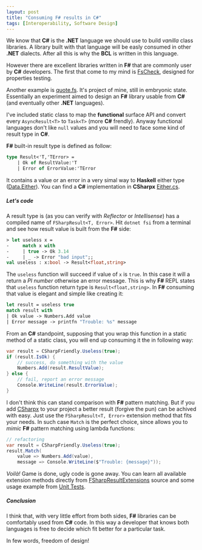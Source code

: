 ```yaml
---
layout: post
title: "Consuming F# results in C#"
tags: [Interoperability, Software Design]
---
```


We know that **C#** is the **.NET** language we should use to build _vanilla_ class libraries. A library built with that language will be easly consumed in other **.NET** dialects. After all this is why the **BCL** is written in this language.

However there are excellent libraries written in **F#** that are commonly user by **C#** developers. The first that come to my mind is [FsCheck](https://fscheck.github.io/FsCheck/), designed for properties testing.

Another example is [quote.fs](https://github.com/gsscoder/quote.fs). It's project of mine, still in embryonic state. Essentially an experiment aimed to design an **F#** library usable from **C#** (and eventually other **.NET** languages).

I've included static class to map the **functional** surface API and convert every `AsyncResult<T>` to `Task<T>` (more **C#** frendly). Anyway functional languages don't like `null` values and you will need to face some kind of result type in **C#**.

**F#** built-in result type is defined as follow:
```fsharp
type Result<'T,'TError> =
    | Ok of ResultValue:'T
    | Error of ErrorValue:'TError
```
It contains a value or an error in a very simal way to **Haskell** either type ([Data.Either](http://hackage.haskell.org/package/base-4.12.0.0/docs/Data-Either.html)). You can find a **C#** implementation in **CSharpx** [Either.cs](https://github.com/gsscoder/CSharpx/blob/master/src/CSharpx/Either.cs).

##### Let's code

A result type is (as you can verify with _Reflector_ or _Intellisense_) has a compiled name of `FSharpResult<T, Error>`. Hit `dotnet fsi` from a terminal and see how result value is built from the **F#** side:
```fsharp
> let useless x =
-     match x with 
-     | true -> Ok 3.14
-     | _ -> Error "bad input";;
val useless : x:bool -> Result<float,string>
```

The `useless` function will succeed if value of `x` is `true`. In this case it will a return a _PI number_ otherwise an error message. This is why **F#** REPL states that `useless` function return type is `Result<float,string>`. In **F#** consuming that value is elegant and simple like creating it:
```fsharp
let result = useless true
match result with
| Ok value -> Numbers.Add value
| Error message -> printfn "Trouble: %s" message
```

From an **C#** standpoint, supposing that you wrap this function in a static method of a static class, you will end up consuming it the in following way:
```csharp
var result = CSharpFriendly.Useless(true);
if (result.IsOk) {
    // success, do something with the value
    Numbers.Add(result.ResultValue);
} else {
    // fail, report an error message
    Console.WriteLine(result.ErrorValue);
}
```

I don't think this can stand comparison with **F#** pattern matching. But if you add [CSharpx](https://github.com/gsscoder/csharpx) to your project a better result (forgive the pun) can be achived with easy. Just use the `FSharpResult<T, Error>` extension method that fits your needs. In such case `Match` is the perfect choice, since allows you to _mimic_ **F#** pattern matching using lambda functions:
```csharp
// refactoring
var result = CSharpFriendly.Useless(true);
result.Match(
    value => Numbers.Add(value),
    message => Console.WriteLine($"Trouble: {message}"));
```

_Voilà!_ Game is done, ugly code is gone away. You can learn all available extension methods directly from [FSharpResultExtensions](https://github.com/gsscoder/CSharpx/blob/master/src/CSharpx/FSharpResultExtensions.cs) source and some usage example from [Unit Tests](https://github.com/gsscoder/CSharpx/blob/master/tests/CSharpx.Tests/Unit/FSharpResultExtensionsTests.cs).

##### Conclusion

I think that, with very little effort from both sides, **F#** libraries can be comfortably used from **C#** code. In this way a developer that knows both languages is free to decide which fit better for a particular task.

In few words, freedom of design!